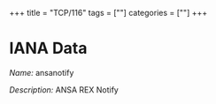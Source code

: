 +++
title = "TCP/116"
tags = [""]
categories = [""]
+++

# IANA Data

_Name:_ ansanotify

_Description:_ ANSA REX Notify

